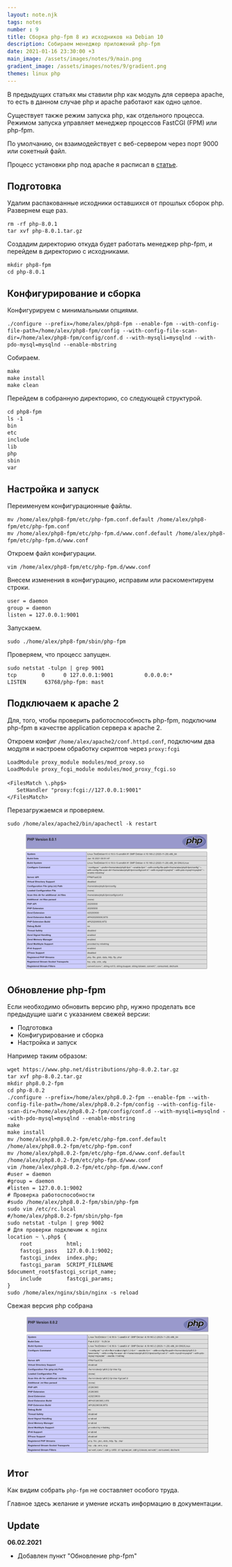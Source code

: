 ```yaml
---
layout: note.njk
tags: notes
number : 9
title: Сборка php-fpm 8 из исходников на Debian 10
description: Собираем менеджер приложений php-fpm
date: 2021-01-16 23:30:00 +3
main_image: /assets/images/notes/9/main.png
gradient_image: /assets/images/notes/9/gradient.png
themes: linux php
---
```


В предыдущих статьях мы ставили php как модуль для сервера apache, то есть в данном случае php и apache работают как одно целое.

Существует также режим запуска php, как отдельного процесса. Режимом запуска управляет менеджер процессов FastCGI (FPM) или php-fpm.

По умолчанию, он взаимодействует с веб-сервером через порт 9000 или сокетный файл.

Процесс установки php под apache я расписал в [статье](https://lexusalex.ru/notes/2021-01-08-linux-debian-installing-php8.1-from-source-as-an-apache2-module/).

## Подготовка

Удалим распакованные исходники оставшихся от прошлых сборок php. Развернем еще раз.

```shell
rm -rf php-8.0.1
tar xvf php-8.0.1.tar.gz
```

Создадим директорию откуда будет работать менеджер php-fpm, и перейдем в директорию с исходниками.

```shell
mkdir php8-fpm
cd php-8.0.1
```

## Конфигурирование и сборка

Конфигурируем с минимальными опциями.

```shell
./configure --prefix=/home/alex/php8-fpm --enable-fpm --with-config-file-path=/home/alex/php8-fpm/config --with-config-file-scan-dir=/home/alex/php8-fpm/config/conf.d --with-mysqli=mysqlnd --with-pdo-mysql=mysqlnd --enable-mbstring
```

Собираем.

```shell
make
make install
make clean
```

Перейдем в собранную директорию, со следующей структурой.

```shell
cd php8-fpm
ls -1
bin
etc
include
lib
php
sbin
var
```

## Настройка и запуск

Переименуем конфигурационные файлы.

```shell
mv /home/alex/php8-fpm/etc/php-fpm.conf.default /home/alex/php8-fpm/etc/php-fpm.conf
mv /home/alex/php8-fpm/etc/php-fpm.d/www.conf.default /home/alex/php8-fpm/etc/php-fpm.d/www.conf
```

Откроем файл конфигурации.

```shell
vim /home/alex/php8-fpm/etc/php-fpm.d/www.conf 
```

Внесем изменения в конфигурацию, исправим или раскоментируем строки.

```shell
user = daemon
group = daemon
listen = 127.0.0.1:9001
```

Запускаем. 

```shell
sudo ./home/alex/php8-fpm/sbin/php-fpm
```

Проверяем, что процесс запущен.

```shell
sudo netstat -tulpn | grep 9001
tcp        0      0 127.0.0.1:9001          0.0.0.0:*               LISTEN      63768/php-fpm: mast 
```

## Подключаем к apache 2

Для, того, чтобы проверить работоспособность php-fpm, подключим php-fpm в качестве application сервера к apache 2.

Откроем конфиг `/home/alex/apache2/conf.httpd.conf`, подключим два модуля и настроем обработку скриптов через `proxy:fcgi`

```apacheconf
LoadModule proxy_module modules/mod_proxy.so
LoadModule proxy_fcgi_module modules/mod_proxy_fcgi.so

<FilesMatch \.php$> 
   SetHandler "proxy:fcgi://127.0.0.1:9001"
</FilesMatch>
```

Перезагружаемся и проверяем.

```shell
sudo /home/alex/apache2/bin/apachectl -k restart
```

<figure>
  <img src="/assets/images/notes/9/php-fpm.png" alt="php-fpm"  data-action="zoom">
</figure>

## Обновление php-fpm

Если необходимо обновить версию php, нужно проделать все предыдущие шаги с указанием свежей версии:

- Подготовка
- Конфигурирование и сборка
- Настройка и запуск

Например таким образом:

```shell
wget https://www.php.net/distributions/php-8.0.2.tar.gz
tar xvf php-8.0.2.tar.gz
mkdir php8.0.2-fpm
cd php-8.0.2
./configure --prefix=/home/alex/php8.0.2-fpm --enable-fpm --with-config-file-path=/home/alex/php8.0.2-fpm/config --with-config-file-scan-dir=/home/alex/php8.0.2-fpm/config/conf.d --with-mysqli=mysqlnd --with-pdo-mysql=mysqlnd --enable-mbstring
make
make install
mv /home/alex/php8.0.2-fpm/etc/php-fpm.conf.default /home/alex/php8.0.2-fpm/etc/php-fpm.conf
mv /home/alex/php8.0.2-fpm/etc/php-fpm.d/www.conf.default /home/alex/php8.0.2-fpm/etc/php-fpm.d/www.conf
vim /home/alex/php8.0.2-fpm/etc/php-fpm.d/www.conf
#user = daemon
#group = daemon
#listen = 127.0.0.1:9002 
# Проверка работоспособности
#sudo /home/alex/php8.0.2-fpm/sbin/php-fpm
sudo vim /etc/rc.local
#/home/alex/php8.0.2-fpm/sbin/php-fpm
sudo netstat -tulpn | grep 9002
# Для проверки подключим к nginx
location ~ \.php$ {
    root           html;
    fastcgi_pass   127.0.0.1:9002;
    fastcgi_index  index.php;
    fastcgi_param  SCRIPT_FILENAME  $document_root$fastcgi_script_name;
    include        fastcgi_params;
}
sudo /home/alex/nginx/sbin/nginx -s reload
```

Свежая версия php собрана

<figure>
  <img src="/assets/images/notes/9/php8.0.2.png" alt="php-fpm"  data-action="zoom">
</figure>

## Итог

Как видим собрать `php-fpm` не составляет особого труда. 

Главное здесь желание и умение искать информацию в документации.

## Update

**06.02.2021**

- Добавлен пункт "Обновление php-fpm"